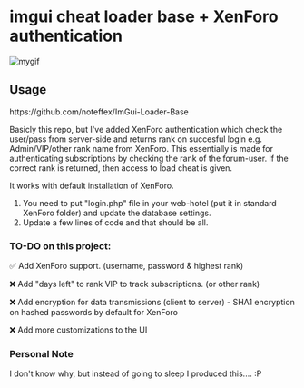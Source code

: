 <h1>imgui cheat loader base + XenForo authentication</h1>

![mygif](https://user-images.githubusercontent.com/129604052/235542905-78255494-d7f3-43f7-9c68-5fa298ca6646.gif)

<h2>Usage</h2>
https://github.com/noteffex/ImGui-Loader-Base

Basicly this repo, but I've added XenForo authentication which check the user/pass from server-side and returns rank on succesful login e.g. Admin/VIP/other rank name from XenForo. This essentially is made for authenticating subscriptions by checking the rank of the forum-user. If the correct rank is returned, then access to load cheat is given.

It works with default installation of XenForo.

1. You need to put "login.php" file in your web-hotel (put it in standard XenForo folder) and update the database settings. 
2. Update a few lines of code and that should be all.

<h3>TO-DO on this project:</h3>
  ✅ Add XenForo support. (username, password & highest rank)
  
  ❌ Add "days left" to rank VIP to track subscriptions. (or other rank)
  
  ❌ Add encryption for data transmissions (client to server) - SHA1 encryption on hashed passwords by default for XenForo
  
  ❌ Add more customizations to the UI

<h3>Personal Note</h3>

I don't know why, but instead of going to sleep I produced this.... :P
